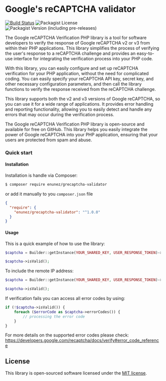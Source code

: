 

# Google's reCAPTCHA validator

<a href="https://github.com/enunezblanco/grecaptcha-validator/actions"><img src="https://github.com/enunezblanco/grecaptcha-validator/workflows/tests/badge.svg" alt="Build Status"></a>
![Packagist License](https://img.shields.io/packagist/l/enunez/grecaptcha-validator)
![Packagist Version (including pre-releases)](https://img.shields.io/packagist/v/enunez/grecaptcha-validator?include_prereleases)

The Google reCAPTCHA Verification PHP library is a tool for software developers to verify the response of Google reCAPTCHA v2 or v3 from within their PHP applications. This library simplifies the process of verifying the user's response to a reCAPTCHA challenge and provides an easy-to-use interface for integrating the verification process into your PHP code.

With this library, you can easily configure and set up reCAPTCHA verification for your PHP application, without the need for complicated coding. You can easily specify your reCAPTCHA API key, secret key, and other necessary configuration parameters, and then call the library functions to verify the response received from the reCAPTCHA challenge.

This library supports both the v2 and v3 versions of Google reCAPTCHA, so you can use it for a wide range of applications. It provides error handling and reporting functionality, allowing you to easily detect and handle any errors that may occur during the verification process.

The Google reCAPTCHA Verification PHP library is open-source and available for free on GitHub. This library helps you easily integrate the power of Google reCAPTCHA into your PHP application, ensuring that your users are protected from spam and abuse.

### Quick start

#### Installation

Installation is handle via Composer:

```bash
$ composer require enunez/grecaptcha-validator
```

or add it manually to you ```composer.json``` file

```json
{
  "require": {
    "enunez/grecaptcha-validator": "^1.0.0"
  }
}
```

#### Usage
This is a quick example of how to use the library:

```PHP
$captcha = Builder::getInstance(YOUR_SHARED_KEY, USER_RESPONSE_TOKEN)->build();

$captcha->isValid();
```

To include the remote IP address:

```PHP
$captcha = Builder::getInstance(YOUR_SHARED_KEY, USER_RESPONSE_TOKEN)->remoteIp(REMOTE_IP)->build();

$captcha->isValid();
```

If verification fails you can access all error codes by using:


```PHP
if (!$captcha->isValid()) {
    foreach ($errorCode as $captcha->errorCodes()) {
        // processing the error code
    }
}
```

For more details on the supported error codes please check: https://developers.google.com/recaptcha/docs/verify#error_code_reference

## License

This library is open-sourced software licensed under the [MIT license](LICENSE.md).
